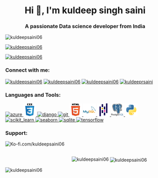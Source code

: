 <h1 align="center">Hi 👋, I'm kuldeep singh saini</h1>
<h3 align="center">A passionate Data science developer from India</h3>

<p align="left"> <img src="https://komarev.com/ghpvc/?username=kuldeepsaini06&label=Profile%20views&color=0e75b6&style=flat" alt="kuldeepsaini06" /> </p>

<p align="left"> <a href="https://github.com/ryo-ma/github-profile-trophy"><img src="https://github-profile-trophy.vercel.app/?username=kuldeepsaini06" alt="kuldeepsaini06" /></a> </p>

<p align="left"> <a href="https://twitter.com/kuldeepsaini06" target="blank"><img src="https://img.shields.io/twitter/follow/kuldeepsaini06?logo=twitter&style=for-the-badge" alt="kuldeepsaini06" /></a> </p>

<h3 align="left">Connect with me:</h3>
<p align="left">
<a href="https://twitter.com/kuldeepsaini06" target="blank"><img align="center" src="https://raw.githubusercontent.com/rahuldkjain/github-profile-readme-generator/master/src/images/icons/Social/twitter.svg" alt="kuldeepsaini06" height="30" width="40" /></a>
<a href="https://linkedin.com/in/kuldeepsaini06" target="blank"><img align="center" src="https://raw.githubusercontent.com/rahuldkjain/github-profile-readme-generator/master/src/images/icons/Social/linked-in-alt.svg" alt="kuldeepsaini06" height="30" width="40" /></a>
<a href="https://fb.com/kuldeepsaini06" target="blank"><img align="center" src="https://raw.githubusercontent.com/rahuldkjain/github-profile-readme-generator/master/src/images/icons/Social/facebook.svg" alt="kuldeepsaini06" height="30" width="40" /></a>
<a href="https://instagram.com/kuldeeprsaini" target="blank"><img align="center" src="https://raw.githubusercontent.com/rahuldkjain/github-profile-readme-generator/master/src/images/icons/Social/instagram.svg" alt="kuldeeprsaini" height="30" width="40" /></a>
</p>

<h3 align="left">Languages and Tools:</h3>
<p align="left"> <a href="https://azure.microsoft.com/en-in/" target="_blank" rel="noreferrer"> <img src="https://www.vectorlogo.zone/logos/microsoft_azure/microsoft_azure-icon.svg" alt="azure" width="40" height="40"/> </a> <a href="https://www.w3schools.com/css/" target="_blank" rel="noreferrer"> <img src="https://raw.githubusercontent.com/devicons/devicon/master/icons/css3/css3-original-wordmark.svg" alt="css3" width="40" height="40"/> </a> <a href="https://www.djangoproject.com/" target="_blank" rel="noreferrer"> <img src="https://cdn.worldvectorlogo.com/logos/django.svg" alt="django" width="40" height="40"/> </a> <a href="https://git-scm.com/" target="_blank" rel="noreferrer"> <img src="https://www.vectorlogo.zone/logos/git-scm/git-scm-icon.svg" alt="git" width="40" height="40"/> </a> <a href="https://www.w3.org/html/" target="_blank" rel="noreferrer"> <img src="https://raw.githubusercontent.com/devicons/devicon/master/icons/html5/html5-original-wordmark.svg" alt="html5" width="40" height="40"/> </a> <a href="https://www.mysql.com/" target="_blank" rel="noreferrer"> <img src="https://raw.githubusercontent.com/devicons/devicon/master/icons/mysql/mysql-original-wordmark.svg" alt="mysql" width="40" height="40"/> </a> <a href="https://pandas.pydata.org/" target="_blank" rel="noreferrer"> <img src="https://raw.githubusercontent.com/devicons/devicon/2ae2a900d2f041da66e950e4d48052658d850630/icons/pandas/pandas-original.svg" alt="pandas" width="40" height="40"/> </a> <a href="https://www.postgresql.org" target="_blank" rel="noreferrer"> <img src="https://raw.githubusercontent.com/devicons/devicon/master/icons/postgresql/postgresql-original-wordmark.svg" alt="postgresql" width="40" height="40"/> </a> <a href="https://www.python.org" target="_blank" rel="noreferrer"> <img src="https://raw.githubusercontent.com/devicons/devicon/master/icons/python/python-original.svg" alt="python" width="40" height="40"/> </a> <a href="https://scikit-learn.org/" target="_blank" rel="noreferrer"> <img src="https://upload.wikimedia.org/wikipedia/commons/0/05/Scikit_learn_logo_small.svg" alt="scikit_learn" width="40" height="40"/> </a> <a href="https://seaborn.pydata.org/" target="_blank" rel="noreferrer"> <img src="https://seaborn.pydata.org/_images/logo-mark-lightbg.svg" alt="seaborn" width="40" height="40"/> </a> <a href="https://www.sqlite.org/" target="_blank" rel="noreferrer"> <img src="https://www.vectorlogo.zone/logos/sqlite/sqlite-icon.svg" alt="sqlite" width="40" height="40"/> </a> <a href="https://www.tensorflow.org" target="_blank" rel="noreferrer"> <img src="https://www.vectorlogo.zone/logos/tensorflow/tensorflow-icon.svg" alt="tensorflow" width="40" height="40"/> </a> </p>

<h3 align="left">Support:</h3>
<p><a href="https://ko-fi.com/Ko-fi.com/kuldeepsaini06 "> <img align="left" src="https://cdn.ko-fi.com/cdn/kofi3.png?v=3" height="50" width="210" alt="Ko-fi.com/kuldeepsaini06 " /></a></p><br><br>

<p><img align="left" src="https://github-readme-stats.vercel.app/api/top-langs?username=kuldeepsaini06&show_icons=true&locale=en&layout=compact" alt="kuldeepsaini06" /></p>

<p>&nbsp;<img align="center" src="https://github-readme-stats.vercel.app/api?username=kuldeepsaini06&show_icons=true&locale=en" alt="kuldeepsaini06" /></p>

<p><img align="center" src="https://github-readme-streak-stats.herokuapp.com/?user=kuldeepsaini06&" alt="kuldeepsaini06" /></p>

